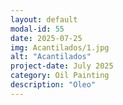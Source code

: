 ```yaml
---
layout: default
modal-id: 55
date: 2025-07-25
img: Acantilados/1.jpg
alt: "Acantilados"
project-date: July 2025
category: Oil Painting
description: "Oleo"
---
```

